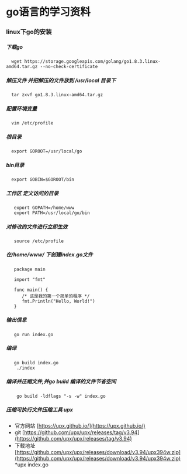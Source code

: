 # go语言的学习资料

  ### linux下go的安装
  
  ##### 下载go
      wget https://storage.googleapis.com/golang/go1.8.3.linux-amd64.tar.gz --no-check-certificate
  ##### 解压文件 并把解压的文件放到 /usr/local 目录下
      tar zxvf go1.8.3.linux-amd64.tar.gz
  ##### 配置环境变量
      vim /etc/profile
  ##### 根目录
      export GOROOT=/usr/local/go
  ##### bin目录
      export GOBIN=$GOROOT/bin
  ##### 工作区  定义访问的目录
       export GOPATH=/home/www
       export PATH=/usr/local/go/bin
  ##### 对修改的文件进行立即生效
       source /etc/profile
  ##### 在/home/www/ 下创建index.go文件
       package main
       
       import "fmt"
       
       func main() {
          /* 这是我的第一个简单的程序 */
          fmt.Println("Hello, World!")
       }
  ##### 输出信息
       go run index.go
  ##### 编译
       go build index.go
        ./index
        
  ##### 编译并压缩文件,并go build 编译的文件节省空间
        go build -ldflags "-s -w" index.go
  ##### 压缩可执行文件压缩工具 upx
  * 官方网站 [https://upx.github.io/](https://upx.github.io/)
  * git [https://github.com/upx/upx/releases/tag/v3.94](https://github.com/upx/upx/releases/tag/v3.94)
  * 下载地址[https://github.com/upx/upx/releases/download/v3.94/upx394w.zip](https://github.com/upx/upx/releases/download/v3.94/upx394w.zip)
        *upx index.go
       
